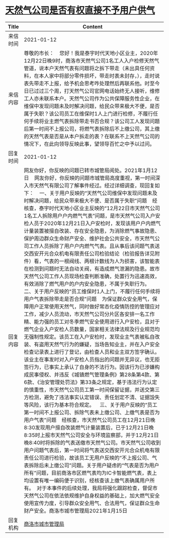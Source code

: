 # <a href="http://www.shangluo.gov.cn/zmhd/ldxxxx.jsp?urltype=leadermail.LeaderMailContentUrl&wbtreeid=1112&leadermailid=6805">天然气公司是否有权直接不予用户供气</a>
|Title|Content|
|:---:|---|
|来信时间|2021-01-12|
|来信内容|尊敬的市长：    您好！我是泰宇时代天地小区业主，2020年12月22日晚9时，商洛市天然气公司1名工人入户检修天然气管道，说本户天然气表有问题将之拆下带走（未出具任何资料，在本人家中将部分零件损坏，带走时表未封存，），走时说表先带走不上报，给予机会思考咋处理然后再联系他。时至今日已过过三个周，打天然气公司官网电话始终无人接听，维修工人亦未联系本户。天然气公司作为公共保障服务性企业，在维保中发现问题未及时解决问题，给民众带来极大不便，是否属于失职？该公司员工在维保时1人上门进行检修，不履行任何手续将业主燃气表拆除带走书否合规？该公司工人发现问题后第一时间不上报公司，将燃气表拆除后不上缴公司，其上缴的天然气表是否是从本户拆走的表？在联系不上天然气公司的情况下，在此向领导反映此事，望领导百忙之中予以过问。|
|回复时间|2021-01-12|
|回复内容|网友你好，你反映的问题已转市城管局阅处。2021年1月12日    网友你好，你反映的问题市城管局高度重视，第一时间深入市天然气有限公司了解事件经过。经过详细调查，现回复如下：    一、关于用户反映的“天然气公司维保中发现问题未及时解决问题，给民众带来极大不便、是否属于失职”问题    经核查，泰宇时代天地小区业主反映的“12月22日市天然气公司1名工人拆除用户户内燃气气表”问题，是市天然气公司入户安检人员于2020年12月21日入户安检时，发现该用户户内燃气计量装置被擅自改装、存在安全隐患，为消除燃气事故隐患、保护周边群众生命财产安全、维护社会公共安全，市天然气公司工作人员拆除了用户户内燃气气表。且从事后该问题气表送交西安开元合众机电有限责任公司检验结论（检验报告详见附件）看，气表的一根阀线、两根计数线为人为损害，该智能表在检测到问题时无法自动关阀，有造成燃气泄漏的隐患。故市天然气公司工作人员现场检查判断准确，处置行为迅速高效，有效消除了燃气用户的户内安全隐患，不属于失职行为。    二、关于用户反映的“员工维保时1人上门，不履行任何手续将用户气表拆除带走是否合规”问题    为保证群众安全用气，保障用户正常使用天然气，同时做好常态化疫情防控的管理应对工作，减少人员流动，市天然气公司分片区各安排一名工作精、能力强的员工对冬季燃气安全使用进行入户安检，且对于燃气企业入户安检人员数量，国家相关法律法规及行业规范均无强制性规定。该员工在入户安检时，发现业主气表被私自改装、有盗用天然气行为的嫌疑，当场告知业主，并在入户安全检查记录表上进行了登记，由检查人员和业主双方签字确认。该业主在事发时对入户安检人员指出的问题并无异议，也无拒签行为，已事实上承认了自身的不法行为。因该行为已涉嫌构成民事侵权、并违反《城镇燃气管理条例》第28条第4款、第6款、《治安管理处罚法》第33条之规定，基于违法行为认定的慎重性，市天然气公司员工第一时间保留证据，并送交第三方检测，避免了违法事实认定错误、责任划定不清、证据毁失等风险，该行为基本符合规定。    三、关于用户反映的“员工第一时间不上报公司、拆除气表未上缴公司、上缴气表是否为用户气表”问题    经核查，市天然气公司员工在12月21日晚8:30发现用户擅自改装燃气计量装置后，已于12月21日晚8:35时上报市天然气公司安全与环境监察部，并于12月21日晚8:40时将拆除的气表送缴市天然气公司。市天然气公司收到用户问题气表后，第一时间将气表送交西安开元合众机电有限责任公司进行检验，故该员工无用户反映的“不上报公司、气表拆除后未上缴公司”问题。关于用户疑虑的“气表是否为用户所有”问题，目前商洛市区燃气表均为IC卡智能燃气表，表上均设置有唯一编码便于识别，经核查该上缴气表确属用户所有。  对于本事件的后续处理，我局将强化跟踪检查，督促市天然气公司在依法依规维护自身权益的基础上，加大燃气安全使用宣传力度，引导群众安全用气、合法用气，保证群众生命财产安全。商洛市城市管理局2021年1月15日|
|回复机构|<a href="../../categories/agencies/商洛市城市管理局.md">商洛市城市管理局</a>|
